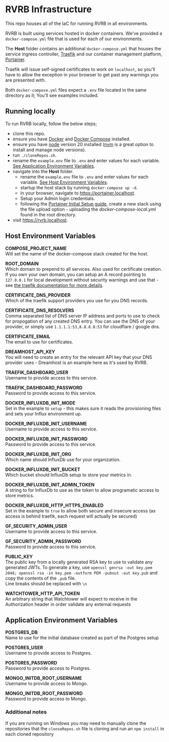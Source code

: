 # RVRB Infrastructure
This repo houses all of the IaC for running RVRB in all environments.

RVRB is built using services hosted in docker containers. We've provided a `docker-compose.yml` file that is used for each of our environments.

The **Host** folder contains an additional `docker-compose.yml` that houses the service ingress controller, [Traefik](https://traefik.io/traefik/) and our container management platform, [Portainer](https://www.portainer.io/).

Traefik will issue self-signed certificates to work on `localhost`, so you'll have to allow the exception in your browser to get past any warnings you are presented with.

Both `docker-compose.yml` files expect a `.env` file located in the same directory as it; You'll see examples included.

## Running locally
To run RVRB locally, follow the below steps;
- clone this repo.
- ensure you have [Docker](https://docs.docker.com/engine/install/) and [Docker Compose](https://docs.docker.com/compose/install/) installed.
- ensure you have [node](https://nodejs.org/en) version 20 installed ([nvm](https://github.com/nvm-sh/nvm) is a great option to install and manage node versions).
- run `./cloneRepos.sh`.
- rename the `example.env` file to `.env` and enter values for each variable. [See Application Environment Variables](#application-environment-variables).
- navigate into the **Host** folder.
  - rename the `example.env` file to `.env` and enter values for each variable. [See Host Environment Variables](#host-environment-variables).
  - startup the host stack by running `docker-compose up -d`.
  - in your browser, navigate to https://portainer.localhost.
  - Setup your Admin login credentials.
  - following the [Portainer Initial Setup guide](https://docs.portainer.io/start/install/server/setup), create a new stack using the file upload option - uploading the *docker-compose-local.yml* found in the root directory.
- visit https://rvrb.localhost.

## Host Environment Variables

**COMPOSE_PROJECT_NAME**  
Will set the name of the docker-compose stack created for the host.

**ROOT_DOMAIN**  
Which domain to prepend to all services. Also used for certificate creation.  
If you own your own domain, you can setup an A record pointing to `127.0.0.1` for local development without security warnings and use that - see [the traefik documentation for more details](https://doc.traefik.io/traefik/https/acme/).

**CERTIFICATE_DNS_PROVIDER**  
Which of the traefik support providers you use for you DNS records.

**CERTIFICATE_DNS_RESOLVERS**  
Comma separated list of DNS server IP address and ports to use to check for propogation of any created DNS entry. You can use the DNS of your provider, or simply use `1.1.1.1:53,8.8.8.8:53` for cloudflare / google dns.

**CERTIFICATE_EMAIL**  
The email to use for certificates.

**DREAMHOST_API_KEY**  
You will need to create an entry for the relevant API key that your DNS provider uses - Dreamhost is an example here as it's used by RVRB.

**TRAEFIK_DASHBOARD_USER**  
Username to provide access to this service.

**TRAEFIK_DASHBOARD_PASSWORD**  
Password to provide access to this service.

**DOCKER_INFLUXDB_INIT_MODE**  
Set in the example to `setup` - this makes sure it reads the provisioning files and sets your Influx environment up.

**DOCKER_INFLUXDB_INIT_USERNAME**  
Username to provide access to this service.

**DOCKER_INFLUXDB_INIT_PASSWORD**  
Password to provide access to this service.

**DOCKER_INFLUXDB_INIT_ORG**  
Which name should InfluxDb use for your organization.

**DOCKER_INFLUXDB_INIT_BUCKET**  
Which bucket should InfluxDb setup to store your metrics in.

**DOCKER_INFLUXDB_INIT_ADMIN_TOKEN**  
A string to for InfluxDb to use as the token to allow programatic access to store metrics.

**DOCKER_INFLUXDB_HTTP_HTTPS_ENABLED**  
Set in the example to `true` to allow both secure and insecure access (as access is behind traefik, each request will actually be secured)

**GF_SECURITY_ADMIN_USER**  
Username to provide access to this service.

**GF_SECURITY_ADMIN_PASSWORD**  
Password to provide access to this service.

**PUBLIC_KEY**  
The public key from a locally generated RSA key to use to validate any generated JWTs. To generate a key, use `openssl genrsa -out key.pem 2048; openssl rsa -in key.pem -outform PEM -pubout -out key.pub` and copy the contents of the `.pub` file.  
Line breaks should be replaced with `\n`

**WATCHTOWER_HTTP_API_TOKEN**  
An arbitrary string that Watchtower will expect to receive in the Authorization header in order validate any external requests

## Application Environment Variables
**POSTGRES_DB**  
Name to use for the initial database created as part of the Postgres setup

**POSTGRES_USER**  
Username to provide access to Postgres.

**POSTGRES_PASSWORD**  
Password to provide access to Postgres.

**MONGO_INITDB_ROOT_USERNAME**  
Username to provide access to Mongo.

**MONGO_INITDB_ROOT_PASSWORD**  
Password to provide access to Mongo.


### Additional notes
If you are running on Windows you may need to manually clone the repositories that the `clonseRepos.sh` file is cloning and run an `npm install` in each cloned repository
